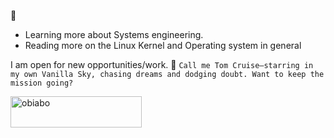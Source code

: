 
🍌
- Learning more about Systems engineering.
- Reading more on the Linux Kernel and Operating system in general 

I am open for new opportunities/work. 💼
```Call me Tom Cruise—starring in my own Vanilla Sky, chasing dreams and dodging doubt. Want to keep the mission going?```

<p><a href="https://www.buymeacoffee.com/obiabo"> <img align="left" src="https://cdn.buymeacoffee.com/buttons/v2/default-yellow.png" height="50" width="210" alt="obiabo" /></a></p><br><br>



